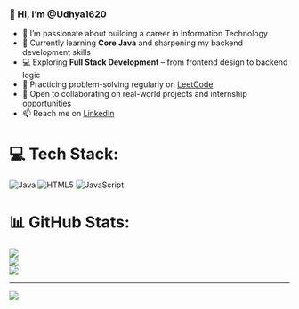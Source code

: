 ### 👋 Hi, I’m @Udhya1620  

- 👀 I’m passionate about building a career in Information Technology  
- 🌱 Currently learning **Core Java** and sharpening my backend development skills  
- 💻 Exploring **Full Stack Development** – from frontend design to backend logic  
- 🧠 Practicing problem-solving regularly on [LeetCode](https://leetcode.com/u/udhyakumar162000/)  
- 🤝 Open to collaborating on real-world projects and internship opportunities  
- 📫 Reach me on [LinkedIn](https://www.linkedin.com/in/udhya-kumar-2a0439228/)
  
# 💻 Tech Stack:
![Java](https://img.shields.io/badge/java-%23ED8B00.svg?style=for-the-badge&logo=openjdk&logoColor=white) ![HTML5](https://img.shields.io/badge/html5-%23E34F26.svg?style=for-the-badge&logo=html5&logoColor=white) ![JavaScript](https://img.shields.io/badge/javascript-%23323330.svg?style=for-the-badge&logo=javascript&logoColor=%23F7DF1E)
# 📊 GitHub Stats:
![](https://github-readme-stats.vercel.app/api?username=udhya1620&theme=default&hide_border=false&include_all_commits=false&count_private=false)<br/>
![](https://nirzak-streak-stats.vercel.app/?user=udhya1620&theme=default&hide_border=false)<br/>
![](https://github-readme-stats.vercel.app/api/top-langs/?username=udhya1620&theme=default&hide_border=false&include_all_commits=false&count_private=false&layout=compact)

---
[![](https://visitcount.itsvg.in/api?id=udhya1620&icon=0&color=0)](https://visitcount.itsvg.in)

<!-- Proudly created with GPRM ( https://gprm.itsvg.in ) -->
<!---
Udhya1620/Udhya1620 is a ✨ special ✨ repository because its `README.md` (this file) appears on your GitHub profile.
You can click the Preview link to take a look at your changes.
--->
